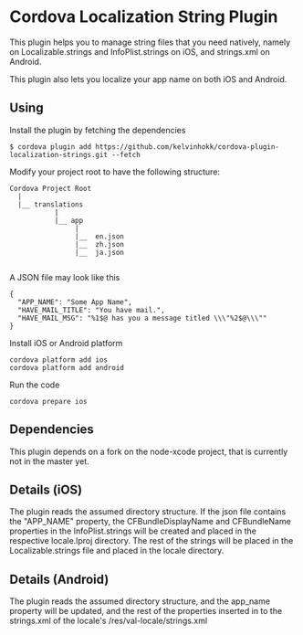 # Cordova Localization String Plugin

This plugin helps you to manage string files that you need natively, namely on Localizable.strings and InfoPlist.strings on iOS, and strings.xml on Android.

This plugin also lets you localize your app name on both iOS and Android.

## Using

    
Install the plugin by fetching the dependencies

    $ cordova plugin add https://github.com/kelvinhokk/cordova-plugin-localization-strings.git --fetch
    

Modify your project root to have the following structure:

```
Cordova Project Root
  |
  |__ translations
           |
           |__ app
                |
                |__  en.json
                |__  zh.json
                |__  ja.json
                
```

A JSON file may look like this
```
{
  "APP_NAME": "Some App Name",
  "HAVE_MAIL_TITLE": "You have mail.",
  "HAVE_MAIL_MSG": "%1$@ has you a message titled \\\"%2$@\\\""
}

```


Install iOS or Android platform

    cordova platform add ios
    cordova platform add android
    
Run the code

    cordova prepare ios 

## Dependencies

This plugin depends on a fork on the node-xcode project, that is currently not in the master yet.

## Details (iOS)

The plugin reads the assumed directory structure.  If the json file contains the "APP_NAME" property,  the CFBundleDisplayName and CFBundleName properties in the InfoPlist.strings will be created and placed in the respective locale.lproj directory.   The rest of the strings will be placed in the Localizable.strings file and placed in the locale directory. 

## Details (Android)

The plugin reads the assumed directory structure, and the app_name property will be updated, and the rest of the properties inserted in to the strings.xml of the locale's  /res/val-locale/strings.xml 
